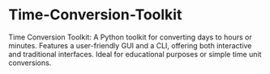 # Time-Conversion-Toolkit
Time Conversion Toolkit: A Python toolkit for converting days to hours or minutes. Features a user-friendly GUI and a CLI, offering both interactive and traditional interfaces. Ideal for educational purposes or simple time unit conversions.
